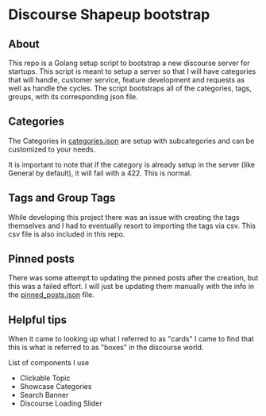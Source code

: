 # Discourse Shapeup bootstrap

## About

This repo is a Golang setup script to bootstrap a new discourse server for startups. This script is meant to setup a server so that I will have categories that will handle, customer service, feature development and requests as well as handle the cycles. The script bootstraps all of the categories, tags, groups, with its corresponding json file.

## Categories

The Categories in [categories.json](./categories.json) are setup with subcategories and can be customized to your needs.

It is important to note that if the category is already setup in the server (like General by default), it will fail with a 422. This is normal.

## Tags and Group Tags

While developing this project there was an issue with creating the tags themselves and I had to eventually resort to importing the tags via csv. This csv file is also included in this repo.

## Pinned posts

There was some attempt to updating the pinned posts after the creation, but this was a failed effort. I will just be updating them manually with the info in the [pinned_posts.json](./pinned_posts.json) file.

## Helpful tips

When it came to looking up what I referred to as "cards" I came to find that this is what is referred to as "boxes" in the discourse world.

List of components I use

- Clickable Topic
- Showcase Categories
- Search Banner
- Discourse Loading Slider
